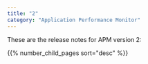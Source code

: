 ```yaml
---
title: "2"
category: "Application Performance Monitor"
---
```


These are the release notes for APM version 2:

{{% number_child_pages sort="desc" %}}

